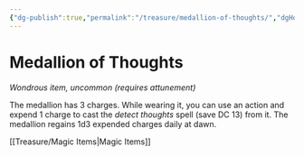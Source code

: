 ```yaml
---
{"dg-publish":true,"permalink":"/treasure/medallion-of-thoughts/","dgHomeLink":false,"dgPassFrontmatter":true}
---
```



# Medallion of Thoughts

*Wondrous item, uncommon (requires attunement)*

The medallion has 3 charges. While wearing it, you can use an action and expend 1 charge to cast the *detect thoughts* spell (save DC 13) from it. The medallion regains 1d3 expended charges daily at dawn.


[[Treasure/Magic Items|Magic Items]]